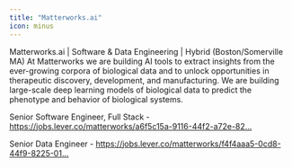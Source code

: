 ```yaml
---
title: "Matterworks.ai"
icon: minus
---
```

Matterworks.ai | Software &amp; Data Engineering | Hybrid (Boston&#x2F;Somerville MA)
At Matterworks we are building AI tools to extract insights from the ever-growing corpora of biological data and to unlock opportunities in therapeutic discovery, development, and manufacturing. We are building large-scale deep learning models of biological data to predict the phenotype and behavior of biological systems.

Senior Software Engineer, Full Stack - <a href="https:&#x2F;&#x2F;jobs.lever.co&#x2F;matterworks&#x2F;a6f5c15a-9116-44f2-a72e-82ea3f085111?lever-origin=applied&amp;lever-source%5B%5D=HackerNews" rel="nofollow">https:&#x2F;&#x2F;jobs.lever.co&#x2F;matterworks&#x2F;a6f5c15a-9116-44f2-a72e-82...</a>

Senior Data Engineer - <a href="https:&#x2F;&#x2F;jobs.lever.co&#x2F;matterworks&#x2F;f4f4aaa5-0cd8-44f9-8225-01c476fbb76c?lever-origin=applied&amp;lever-source%5B%5D=HackerNews" rel="nofollow">https:&#x2F;&#x2F;jobs.lever.co&#x2F;matterworks&#x2F;f4f4aaa5-0cd8-44f9-8225-01...</a>
